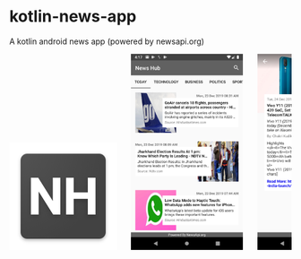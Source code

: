 # kotlin-news-app
A kotlin android news app (powered by newsapi.org)


<pre>
<img src="app/src/main/res/mipmap-xxxhdpi/ic_launcher.png" alt="News Hub logo" title="logo" width="192" height="192" />   <img src="snapshots/listing.png" alt="News Hub listing" title="A cute kitten" width="200" height="350" />   <img src="snapshots/details.png" alt="News Hub details"
	title="A cute kitten" width="200" height="350" />   <img src="snapshots/search.png" alt="News Hub details"
	title="A cute kitten" width="200" height="350" />
</pre>